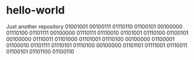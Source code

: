# hello-world
Just another repository
01001001 00100111 01110110 01100101 00100000 01110100 01101111 00100000 01110111 01110010 01101001 01110100 01100101 00100000 01110011 01101000 01101001 01110100 00100000 01100001 01100010 01101111 01110101 01110100 00100000 01101101 01111001 01110011 01100101 01101100 01100110 
